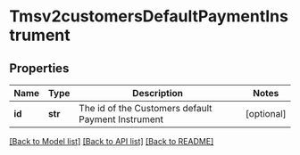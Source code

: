 # Tmsv2customersDefaultPaymentInstrument

## Properties
Name | Type | Description | Notes
------------ | ------------- | ------------- | -------------
**id** | **str** | The id of the Customers default Payment Instrument  | [optional] 

[[Back to Model list]](../README.md#documentation-for-models) [[Back to API list]](../README.md#documentation-for-api-endpoints) [[Back to README]](../README.md)



